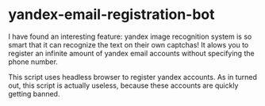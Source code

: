 # yandex-email-registration-bot
I have found an interesting feature: yandex image recognition system is so smart that it can recognize the text on their own captchas! 
It alows you to register an infinite amount of yandex email accounts without specifying the phone number.

This script uses headless browser to register yandex accounts.
As in turned out, this script is actually useless, because these accounts are quickly getting banned.
